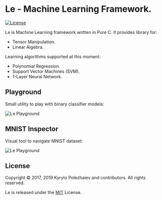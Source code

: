 # Le - Machine Learning Framework.

[![License](https://img.shields.io/badge/license-MIT-blue.svg)](LICENSE)

Le is Machine Learning framework written in Pure C. It provides library for:
* Tensor Manipulation.
* Linear Algebra.

Learning algorithms supported at this moment:
* Polynomial Regression.
* Support Vector Machines (SVM).
* 1-Layer Neural Network.

## Playground

Small utility to play with binary classifier models:

![Le Playground](http://kirushyk.github.io/projects/le.png)

## MNIST Inspector

Visual tool to navigate MNIST dataset:

![Le Playground](http://kirushyk.github.io/projects/le-mnist.png)

## License

Copyright &copy; 2017, 2019 Kyrylo Polezhaiev and contributors. All rights reserved.

Le is released under the [MIT](LICENSE) License.
